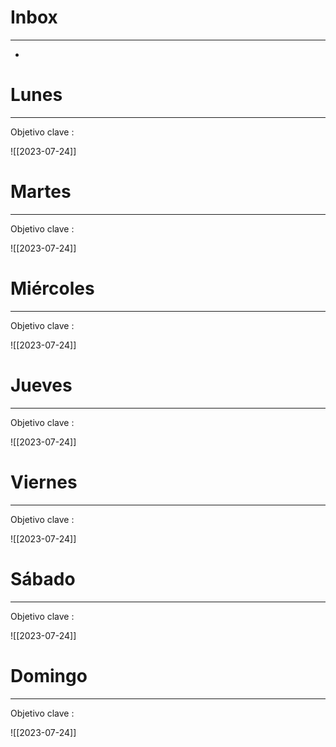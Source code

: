# Inbox 
- - -
- 

# Lunes
- - -
Objetivo clave : 

![[2023-07-24]]

# Martes
- - -
Objetivo clave : 

![[2023-07-24]]

# Miércoles
- - -
Objetivo clave : 

![[2023-07-24]]

# Jueves
- - -
Objetivo clave : 

![[2023-07-24]]

# Viernes
- - -
Objetivo clave : 

![[2023-07-24]]

# Sábado
- - -
Objetivo clave : 

![[2023-07-24]]

# Domingo
- - -
Objetivo clave : 

![[2023-07-24]]